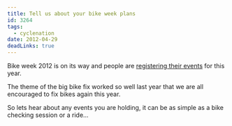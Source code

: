 ```yaml
---
title: Tell us about your bike week plans
id: 3264
tags:
  - cyclenation
date: 2012-04-29
deadLinks: true
---
```


Bike week 2012 is on its way and people are [registering their events](http://www.bikeweek.org.uk/page.php?id=3) for this year.

The theme of the big bike fix worked so well last year that we are all encouraged to fix bikes again this year.

So lets hear about any events you are holding, it can be as simple as a bike checking session or a ride&hellip;
